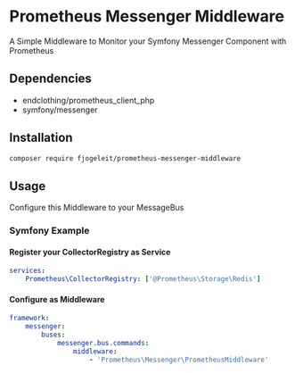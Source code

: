 # Prometheus Messenger Middleware

A Simple Middleware to Monitor your Symfony Messenger Component with Prometheus

## Dependencies
* endclothing/prometheus_client_php
* symfony/messenger

## Installation

```bash
composer require fjogeleit/prometheus-messenger-middleware
```

## Usage

Configure this Middleware to your MessageBus

### Symfony Example

#### Register your CollectorRegistry as Service

```yaml
services:
    Prometheus\CollectorRegistry: ['@Prometheus\Storage\Redis']
```

#### Configure as Middleware

```yaml
framework:
    messenger:
        buses:
            messenger.bus.commands:
                middleware:
                    - 'Prometheus\Messenger\PrometheusMiddleware'
```
